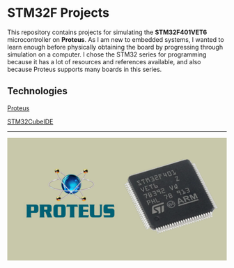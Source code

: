 # STM32F Projects

This repository contains projects for simulating the **STM32F401VET6** microcontroller on **Proteus**. As I am new to embedded systems, I wanted to learn enough before physically obtaining the board by progressing through simulation on a computer. I chose the STM32 series for programming because it has a lot of resources and references available, and also because Proteus supports many boards in this series.

## Technologies
[Proteus](https://www.labcenter.com/)

[STM32CubeIDE](https://www.st.com/en/development-tools/stm32cubeide.html)

---

![](https://github.com/ertrldtcu/STM32F-Projects/blob/master/image.png)
